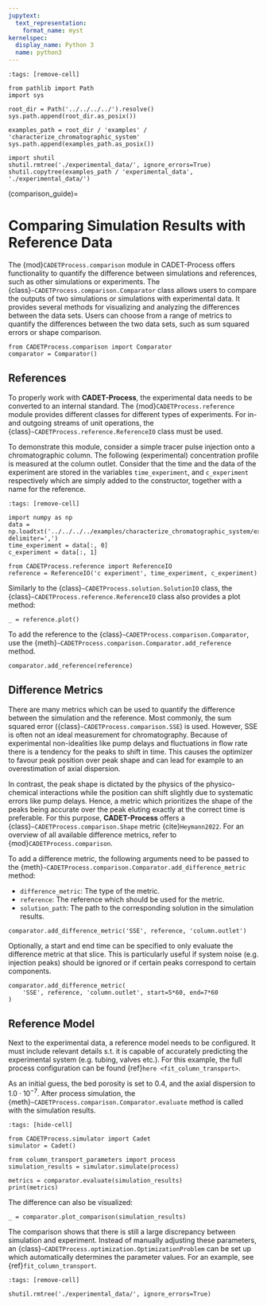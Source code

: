 ```yaml
---
jupytext:
  text_representation:
    format_name: myst
kernelspec:
  display_name: Python 3
  name: python3
---
```


```{code-cell} ipython3
:tags: [remove-cell]

from pathlib import Path
import sys

root_dir = Path('../../../../').resolve()
sys.path.append(root_dir.as_posix())

examples_path = root_dir / 'examples' / 'characterize_chromatographic_system'
sys.path.append(examples_path.as_posix())

import shutil
shutil.rmtree('./experimental_data/', ignore_errors=True)
shutil.copytree(examples_path / 'experimental_data', './experimental_data/')
```

(comparison_guide)=
# Comparing Simulation Results with Reference Data
The {mod}`CADETProcess.comparison` module in CADET-Process offers functionality to quantify the difference between simulations and references, such as other simulations or experiments.
The {class}`~CADETProcess.comparison.Comparator` class allows users to compare the outputs of two simulations or simulations with experimental data.
It provides several methods for visualizing and analyzing the differences between the data sets.
Users can choose from a range of metrics to quantify the differences between the two data sets, such as sum squared errors or shape comparison.

```{code-cell} ipython3
from CADETProcess.comparison import Comparator
comparator = Comparator()
```

## References
To properly work with **CADET-Process**, the experimental data needs to be converted to an internal standard.
The {mod}`CADETProcess.reference` module provides different classes for different types of experiments.
For in- and outgoing streams of unit operations, the {class}`~CADETProcess.reference.ReferenceIO` class must be used.

To demonstrate this module, consider a simple tracer pulse injection onto a chromatographic column.
The following (experimental) concentration profile is measured at the column outlet.
Consider that the time and the data of the experiment are stored in the variables `time_experiment`, and `c_experiment` respectively which are simply added to the constructor, together with a name for the reference.

```{code-cell} ipython3
:tags: [remove-cell]

import numpy as np
data = np.loadtxt('../../../../examples/characterize_chromatographic_system/experimental_data/non_pore_penetrating_tracer.csv', delimiter=',')
time_experiment = data[:, 0]
c_experiment = data[:, 1]
```

```{code-cell} ipython3
from CADETProcess.reference import ReferenceIO
reference = ReferenceIO('c experiment', time_experiment, c_experiment)
```

Similarly to the {class}`~CADETProcess.solution.SolutionIO` class, the {class}`~CADETProcess.reference.ReferenceIO` class also provides a plot method:

```{code-cell} ipython3
_ = reference.plot()
```

To add the reference to the {class}`~CADETProcess.comparison.Comparator`, use the {meth}`~CADETProcess.comparison.Comparator.add_reference` method.

```{code-cell} ipython3
comparator.add_reference(reference)
```

## Difference Metrics
There are many metrics which can be used to quantify the difference between the simulation and the reference.
Most commonly, the sum squared error ({class}`~CADETProcess.comparison.SSE`) is used.
However, SSE is often not an ideal measurement for chromatography.
Because of experimental non-idealities like pump delays and fluctuations in flow rate there is a tendency for the peaks to shift in time.
This causes the optimizer to favour peak position over peak shape and can lead for example to an overestimation of axial dispersion.

In contrast, the peak shape is dictated by the physics of the physico-chemical interactions while the position can shift slightly due to systematic errors like pump delays.
Hence, a metric which prioritizes the shape of the peaks being accurate over the peak eluting exactly at the correct time is preferable.
For this purpose, **CADET-Process** offers a {class}`~CADETProcess.comparison.Shape` metric {cite}`Heymann2022`.
For an overview of all available difference metrics, refer to {mod}`CADETProcess.comparison`.

To add a difference metric, the following arguments need to be passed to the {meth}`~CADETProcess.comparison.Comparator.add_difference_metric` method:
- `difference_metric`: The type of the metric.
- `reference`: The reference which should be used for the metric.
- `solution_path`: The path to the corresponding solution in the simulation results.

```Python3
comparator.add_difference_metric('SSE', reference, 'column.outlet')
```

Optionally, a start and end time can be specified to only evaluate the difference metric at that slice.
This is particularly useful if system noise (e.g. injection peaks) should be ignored or if certain peaks correspond to certain components.

```{code-cell} ipython3
comparator.add_difference_metric(
    'SSE', reference, 'column.outlet', start=5*60, end=7*60
)
```

## Reference Model
Next to the experimental data, a reference model needs to be configured.
It must include relevant details s.t. it is capable of accurately predicting the experimental system (e.g. tubing, valves etc.).
For this example, the full process configuration can be found {ref}`here <fit_column_transport>`.

As an initial guess, the bed porosity is set to $0.4$, and the axial dispersion to $1.0 \cdot 10^{-7}$.
After process simulation, the {meth}`~CADETProcess.comparison.Comparator.evaluate` method is called with the simulation results.

```{code-cell} ipython3
:tags: [hide-cell]

from CADETProcess.simulator import Cadet
simulator = Cadet()

from column_transport_parameters import process
simulation_results = simulator.simulate(process)
```

```{code-cell} ipython3
metrics = comparator.evaluate(simulation_results)
print(metrics)
```

The difference can also be visualized:

```{code-cell} ipython3
_ = comparator.plot_comparison(simulation_results)
```

The comparison shows that there is still a large discrepancy between simulation and experiment.
Instead of manually adjusting these parameters, an {class}`~CADETProcess.optimization.OptimizationProblem` can be set up which automatically determines the parameter values.
For an example, see {ref}`fit_column_transport`.

```{code-cell} ipython3
:tags: [remove-cell]

shutil.rmtree('./experimental_data/', ignore_errors=True)
```
